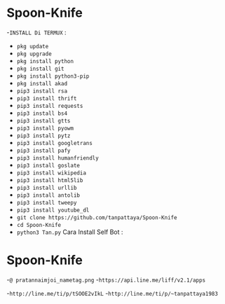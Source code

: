 # Spoon-Knife
-`INSTALL Di TERMUX` :
- `pkg update`
- `pkg upgrade`
- `pkg install python`
- `pkg install git`
- `pkg install python3-pip`
- `pkg install akad`
- `pip3 install rsa`
- `pip3 install thrift`
- `pip3 install requests`
- `pip3 install bs4`
- `pip3 install gtts`
- `pip3 install pyowm`
- `pip3 install pytz`
- `pip3 install googletrans`
- `pip3 install pafy`
- `pip3 install humanfriendly`
- `pip3 install goslate`
- `pip3 install wikipedia`
- `pip3 install html5lib`
- `pip3 install urllib`
- `pip3 install antolib`
- `pip3 install tweepy`
- `pip3 install youtube_dl`
- `git clone https://github.com/tanpattaya/Spoon-Knife`
- `cd Spoon-Knife`
- `python3 Tan.py`
Cara Install Self Bot :
# Spoon-Knife

-`@ pratannaimjoi_nametag.png` 
-`https://api.line.me/liff/v2.1/apps`

-`http://line.me/ti/p/tSOOE2vIkL` 
-`http://line.me/ti/p/~tanpattaya1983`
